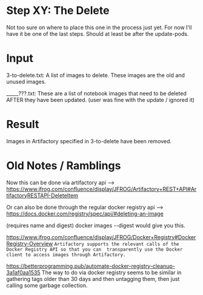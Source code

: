 # Step XY: The Delete

Not too sure on where to place this one in the process just yet. For now I'll have it be one of the last steps. Should at least be after the update-pods. 

# Input

3-to-delete.txt: A list of images to delete. These images are the old and unused images. 

_____???.txt: These are a list of notebook images that need to be deleted AFTER they have been updated. (user was fine with the update / ignored it)

# Result

Images in Artifactory specified in 3-to-delete have been removed.

# Old Notes / Ramblings

Now this can be done via artifactory api --> https://www.jfrog.com/confluence/display/JFROG/Artifactory+REST+API#ArtifactoryRESTAPI-DeleteItem

Or can also be done through the regular docker registry api --> https://docs.docker.com/registry/spec/api/#deleting-an-image 

(requires name and digest) docker images --digest would give you this. 


https://www.jfrog.com/confluence/display/JFROG/Docker+Registry#DockerRegistry-Overview
`Artifactory supports the relevant calls of the Docker Registry API so that you can 
transparently use the Docker client to access images through Artifactory.`


https://betterprogramming.pub/automate-docker-registry-cleanup-3a1af0aa1535
The way to do via docker registry seems to be similar in gathering tags older than 30 days and then untagging them, then just calling some garbage collection. 
